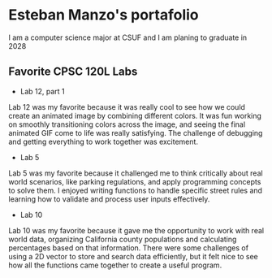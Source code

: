 
# Esteban Manzo's portafolio 

I am a computer science major at CSUF and I am planing to graduate in 2028

## Favorite CPSC 120L Labs 

* Lab 12, part 1

 Lab 12 was my favorite because it was really cool to see how we could create an animated image by combining different colors. It was fun working on smoothly transitioning colors across the image, and seeing the final animated GIF come to life was really satisfying. The challenge of debugging and getting everything to work together was excitement.

* Lab 5

 Lab 5 was my favorite because it challenged me to think critically about real world scenarios, like parking regulations, and apply programming concepts to solve them. I enjoyed writing functions to handle specific street rules and learning how to validate and process user inputs effectively. 

* Lab 10

 Lab 10 was my favorite because it gave me the opportunity to work with real world data, organizing California county populations and calculating percentages based on that information. There were some challenges of using a 2D vector to store and search data efficiently, but it felt nice to see how all the functions came together to create a useful program.